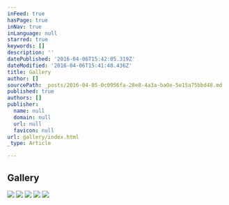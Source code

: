 ```yaml
---
inFeed: true
hasPage: true
inNav: true
inLanguage: null
starred: true
keywords: []
description: ''
datePublished: '2016-04-06T15:42:05.319Z'
dateModified: '2016-04-06T15:41:48.436Z'
title: Gallery
author: []
sourcePath: _posts/2016-04-05-0c0956fa-28e8-4a3a-ba0e-5e15a75bbd48.md
published: true
authors: []
publisher:
  name: null
  domain: null
  url: null
  favicon: null
url: gallery/index.html
_type: Article

---
```

## Gallery
![](https://the-grid-user-content.s3-us-west-2.amazonaws.com/2cb81946-c895-4506-ae0c-ef0453c1e97e.jpg)
![](https://the-grid-user-content.s3-us-west-2.amazonaws.com/3fc42fef-3eb2-4001-b259-a2a9447df1a9.jpg)
![](https://the-grid-user-content.s3-us-west-2.amazonaws.com/8ebd5fdd-4bee-48dd-890d-f3af067638e1.jpg)
![](https://the-grid-user-content.s3-us-west-2.amazonaws.com/94870bed-81a4-4d4a-8bde-b9efc6abac34.jpg)
![](https://the-grid-user-content.s3-us-west-2.amazonaws.com/07ddc90e-a2f0-4b46-9a86-aa382b61b276.jpg)